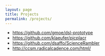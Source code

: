 ```yaml
---
layout: page
title: Projects
permalink: /projects/
---
```


- https://github.com/gmoe/dsl-prototype
- https://github.com/klaeufer/picplacr
- https://github.com/dsaffo/ScienceRambler 
- http://ccsm.radicalcadence.com/html/
